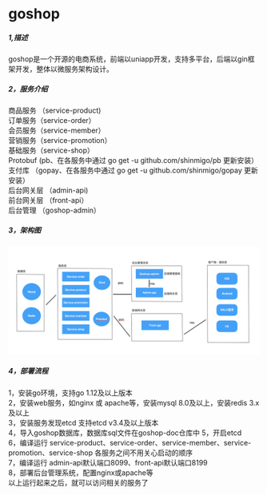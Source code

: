 # goshop

##### 1,描述

goshop是一个开源的电商系统，前端以uniapp开发，支持多平台，后端以gin框架开发，整体以微服务架构设计。



##### 2，服务介绍

商品服务 （service-product)  
订单服务（service-order）  
会员服务（service-member）  
营销服务（service-promotion）    
基础服务（service-shop）  
Protobuf (pb、在各服务中通过 go get -u github.com/shinmigo/pb 更新安装）  
支付库 （gopay、在各服务中通过 go get -u github.com/shinmigo/gopay 更新安装）  
后台网关层 （admin-api)  
前台网关层 （front-api）  
后台管理 （goshop-admin）    



##### 3，架构图
![avatar](goshop.png)








##### 4，部署流程

1，安装go环境，支持go 1.12及以上版本  
2，安装web服务，如nginx 或 apache等，安装mysql 8.0及以上，安装redis 3.x及以上    
3，安装服务发现etcd 支持etcd v3.4及以上版本  
4，导入goshop数据库，数据库sql文件在goshop-doc仓库中 
5，开启etcd  
6，编译运行 service-product、service-order、service-member、service-promotion、service-shop 各服务之间不用关心启动的顺序  
7，编译运行 admin-api默认端口8099、front-api默认端口8199  
8，部署后台管理系统，配置nginx或apache等    
以上运行起来之后，就可以访问相关的服务了   










